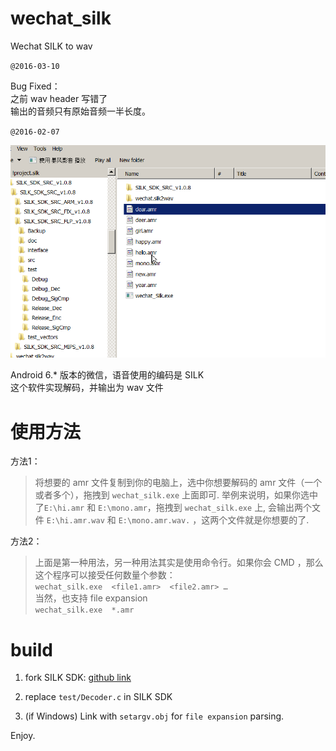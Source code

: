 # wechat_silk
Wechat SILK to wav 

`@2016-03-10`  

Bug Fixed：  
之前 wav header 写错了  
输出的音频只有原始音频一半长度。  

`@2016-02-07`  

![](tutorial.gif)  


Android 6.* 版本的微信，语音使用的编码是  SILK  
这个软件实现解码，并输出为 wav 文件  


# 使用方法  

方法1：  	
> 将想要的 amr 文件复制到你的电脑上，选中你想要解码的 amr 文件（一个或者多个），拖拽到 `wechat_silk.exe` 上面即可. 
> 举例来说明，如果你选中了`E:\hi.amr` 和 `E:\mono.amr`，拖拽到 `wechat_silk.exe` 上,
> 会输出两个文件 `E:\hi.amr.wav` 和 `E:\mono.amr.wav.` ，这两个文件就是你想要的了.  

方法2：  
> 上面是第一种用法，另一种用法其实是使用命令行。如果你会 CMD ，那么这个程序可以接受任何数量个参数：  
> `wechat_silk.exe  <file1.amr>  <file2.amr> …`  
> 当然，也支持 file expansion  
> `wechat_silk.exe  *.amr`   

# build 

1. fork SILK SDK: [github link](https://github.com/gaozehua/SILKCodec/tree/master/SILK_SDK_SRC_FLP)  

2. replace `test/Decoder.c`  in SILK SDK  

3. (if Windows) Link with `setargv.obj` for `file expansion` parsing.  

Enjoy.


